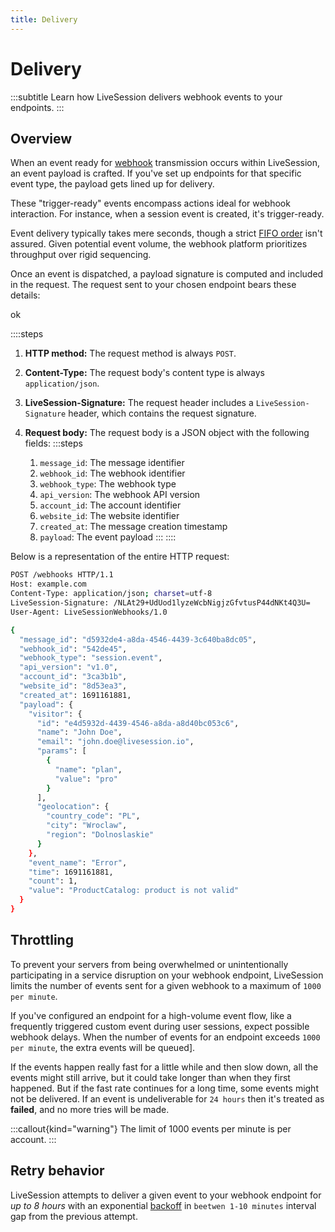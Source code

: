 ```yaml
---
title: Delivery
---
```


# Delivery
:::subtitle
Learn how LiveSession delivers webhook events to your endpoints.
:::

## Overview
When an event ready for [webhook](https://en.wikipedia.org/wiki/Webhook) transmission occurs within LiveSession, an event payload is crafted.
If you've set up endpoints for that specific event type, the payload gets lined up for delivery.

These "trigger-ready" events encompass actions ideal for webhook interaction.
For instance, when a session event is created, it's trigger-ready.

Event delivery typically takes mere seconds, though a strict [FIFO order](https://en.wikipedia.org/wiki/FIFO_(computing_and_electronics)) isn't assured.
Given potential event volume, the webhook platform prioritizes throughput over rigid sequencing.

Once an event is dispatched, a payload signature is computed and included in the request.
The request sent to your chosen endpoint bears these details:

ok

::::steps
1. **HTTP method:** The request method is always `POST`.

2. **Content-Type:** The request body's content type is always `application/json`.

3. **LiveSession-Signature:** The request header includes a `LiveSession-Signature` header, which contains the request signature.

4. **Request body:** The request body is a JSON object with the following fields:
    :::steps
    1. `message_id`: The message identifier
    2. `webhook_id`: The webhook identifier
    3. `webhook_type`: The webhook type
    4. `api_version`: The webhook API version
    5. `account_id`: The account identifier
    6. `website_id`: The website identifier
    7. `created_at`: The message creation timestamp
    8. `payload`: The event payload
    :::
::::

Below is a representation of the entire HTTP request:

```bash
POST /webhooks HTTP/1.1
Host: example.com
Content-Type: application/json; charset=utf-8
LiveSession-Signature: /NLAt29+UdUod1lyzeWcbNigjzGfvtusP44dNKt4Q3U=
User-Agent: LiveSessionWebhooks/1.0

{
  "message_id": "d5932de4-a8da-4546-4439-3c640ba8dc05",
  "webhook_id": "542de45",
  "webhook_type": "session.event",
  "api_version": "v1.0",
  "account_id": "3ca3b1b",
  "website_id": "8d53ea3",
  "created_at": 1691161881,
  "payload": {
    "visitor": {
      "id": "e4d5932d-4439-4546-a8da-a8d40bc053c6",
      "name": "John Doe",
      "email": "john.doe@livesession.io",
      "params": [
        {
          "name": "plan",
          "value": "pro"
        }
      ],
      "geolocation": {
        "country_code": "PL",
        "city": "Wroclaw",
        "region": "Dolnoslaskie"
      }
    },
    "event_name": "Error",
    "time": 1691161881,
    "count": 1,
    "value": "ProductCatalog: product is not valid"
  }
}
```

## Throttling
To prevent your servers from being overwhelmed or unintentionally participating in a service disruption on your webhook endpoint,
LiveSession limits the number of events sent for a given webhook to a maximum of `1000 per minute`.

If you've configured an endpoint for a high-volume event flow, like a frequently triggered custom event during user sessions,
expect possible webhook delays.
When the number of events for an endpoint exceeds `1000 per minute`, the extra events will be queued].

If the events happen really fast for a little while and then slow down, all the events might still arrive, but it could take longer than when they first happened.
But if the fast rate continues for a long time, some events might not be delivered.
If an event is undeliverable for `24 hours` then it's treated as **failed**, and no more tries will be made.

:::callout{kind="warning"}
The limit of 1000 events per minute is per account.
:::

## Retry behavior
LiveSession attempts to deliver a given event to your webhook endpoint for *up to 8 hours* with an exponential [backoff](https://en.wikipedia.org/wiki/Exponential_backoff)
in `beetwen 1-10 minutes` interval gap from the previous attempt.